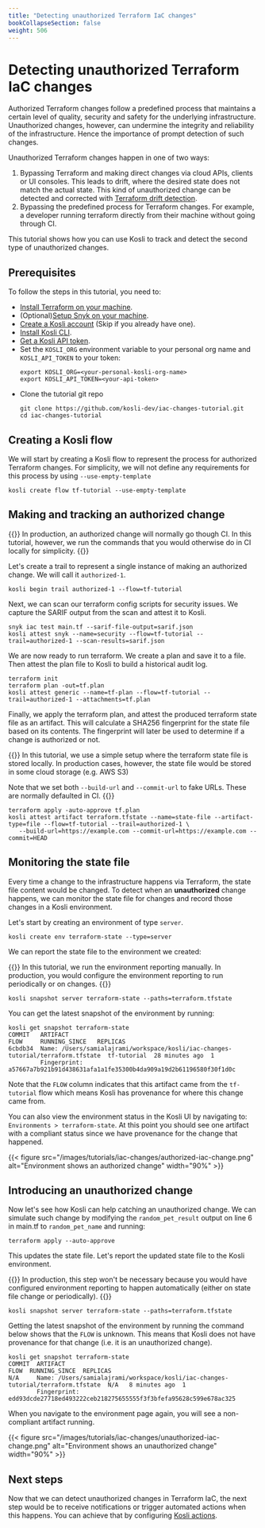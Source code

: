 ```yaml
---
title: "Detecting unauthorized Terraform IaC changes"
bookCollapseSection: false
weight: 506
---
```


# Detecting unauthorized Terraform IaC changes

Authorized Terraform changes follow a predefined process that maintains a certain level of quality, security and safety for the underlying infrastructure. Unauthorized changes, however, can undermine the integrity and reliability of the infrastructure. Hence the importance of prompt detection of such changes.

Unauthorized Terraform changes happen in one of two ways:
1. Bypassing Terraform and making direct changes via cloud APIs, clients or UI consoles. This leads to drift, where the desired state does not match the actual state. This kind of unauthorized change can be detected and corrected with [Terraform drift detection](https://developer.hashicorp.com/terraform/tutorials/state/resource-drift).
2. Bypassing the predefined process for Terraform changes. For example, a developer running terraform directly from their machine without going through CI.

This tutorial shows how you can use Kosli to track and detect the second type of unauthorized changes.

## Prerequisites

To follow the steps in this tutorial, you need to:
* [Install Terraform on your machine](https://developer.hashicorp.com/terraform/install).
* (Optional)[Setup Snyk on your machine](https://docs.snyk.io/snyk-cli/getting-started-with-the-snyk-cli#install-the-snyk-cli-and-authenticate-your-machine).
* [Create a Kosli account](https://app.kosli.com/) (Skip if you already have one).
* [Install Kosli CLI](/getting_started/install/).
* [Get a Kosli API token](/getting_started/service-accounts/).
* Set the `KOSLI_ORG` environment variable to your personal org name and `KOSLI_API_TOKEN` to your token:
  ```shell {.command}
  export KOSLI_ORG=<your-personal-kosli-org-name>
  export KOSLI_API_TOKEN=<your-api-token>
  ```
* Clone the tutorial git repo
  ```shell {.command}
  git clone https://github.com/kosli-dev/iac-changes-tutorial.git 
  cd iac-changes-tutorial
  ```

## Creating a Kosli flow

We will start by creating a Kosli flow to represent the process for authorized Terraform changes.
For simplicity, we will not define any requirements for this process by using `--use-empty-template`

```shell {.command}
kosli create flow tf-tutorial --use-empty-template
```

## Making and tracking an authorized change

{{<hint info>}}
In production, an authorized change will normally go though CI.
In this tutorial, however, we run the commands that you would otherwise do in CI locally for simplicity.
{{</hint>}}

Let's create a trail to represent a single instance of making an authorized change. We will call it `authorized-1`.

```shell {.command}
kosli begin trail authorized-1 --flow=tf-tutorial
```
Next, we can scan our terraform config scripts for security issues. We capture the SARIF output from the scan and attest it to Kosli.

```shell {.command}
snyk iac test main.tf --sarif-file-output=sarif.json
kosli attest snyk --name=security --flow=tf-tutorial --trail=authorized-1 --scan-results=sarif.json
```

We are now ready to run terraform. We create a plan and save it to a file. Then attest the plan file to Kosli to build a historical audit log. 

```shell {.command}
terraform init
terraform plan -out=tf.plan
kosli attest generic --name=tf-plan --flow=tf-tutorial --trail=authorized-1 --attachments=tf.plan
```

Finally, we apply the terraform plan, and attest the produced terraform state file as an artifact.
This will calculate a SHA256 fingerprint for the state file based on its contents. The fingerprint will later be used to determine if a change is 
authorized or not.

{{<hint info>}}
In this tutorial, we use a simple setup where the terraform state file is stored locally.
In production cases, however, the state file would be stored in some cloud storage (e.g. AWS S3)

Note that we set both `--build-url` and `--commit-url` to fake URLs. These are normally defaulted in CI.
{{</hint>}}

```shell {.command}
terraform apply -auto-approve tf.plan
kosli attest artifact terraform.tfstate --name=state-file --artifact-type=file --flow=tf-tutorial --trail=authorized-1 \
   --build-url=https://example.com --commit-url=https://example.com --commit=HEAD
```

## Monitoring the state file

Every time a change to the infrastructure happens via Terraform, the state file content would be changed. 
To detect when an **unauthorized** change happens, we can monitor the state file for changes and record those changes in
a Kosli environment.

Let's start by creating an environment of type `server`. 

```shell {.command}
kosli create env terraform-state --type=server
```

We can report the state file to the environment we created:

{{<hint info>}}
In this tutorial, we run the environment reporting manually. 
In production, you would configure the environment reporting to run periodically or on changes.
{{</hint>}}

```shell {.command}
kosli snapshot server terraform-state --paths=terraform.tfstate
```

You can get the latest snapshot of the environment by running:

```shell
kosli get snapshot terraform-state
COMMIT   ARTIFACT                                                                        FLOW     RUNNING_SINCE   REPLICAS
6cbdb34  Name: /Users/samialajrami/workspace/kosli/iac-changes-tutorial/terraform.tfstate  tf-tutorial  28 minutes ago  1
         Fingerprint: a57667a7b921b91d438631afa1a1fe35300b4da909a19d2b61196580f30f1d0c 
```

Note that the `FLOW` column indicates that this artifact came from the `tf-tutorial` flow which means Kosli has provenance for 
where this change came from.

You can also view the environment status in the Kosli UI by navigating to: `Environments > terraform-state`.
At this point you should see one artifact with a compliant status since we have provenance for the change that happened.

{{< figure src="/images/tutorials/iac-changes/authorized-iac-change.png" alt="Environment shows an authorized change" width="90%" >}}

## Introducing an unauthorized change

Now let's see how Kosli can help catching an unauthorized change. 
We can simulate such change by modifying the `random_pet_result` output on line 6 in main.tf to `random_pet_name` and running:

```shell {.command}
terraform apply --auto-approve
```

This updates the state file. Let's report the updated state file to the Kosli environment.

{{<hint info>}}
In production, this step won't be necessary because you would have configured environment reporting to happen
automatically (either on state file change or periodically).
{{</hint>}}

```shell {.command}
kosli snapshot server terraform-state --paths=terraform.tfstate
```

Getting the latest snapshot of the environment by running the command below shows that the `FLOW` is unknown. 
This means that Kosli does not have provenance for that change (i.e. it is an unauthorized change).

```shell
kosli get snapshot terraform-state
COMMIT  ARTIFACT                                                                        FLOW  RUNNING_SINCE  REPLICAS
N/A     Name: /Users/samialajrami/workspace/kosli/iac-changes-tutorial/terraform.tfstate  N/A   8 minutes ago  1
        Fingerprint: edd93dcde27718ed493222ceb218275655555f3f3bfefa95628c599e678ac325 
```

When you navigate to the environment page again, you will see a non-compliant artifact running.

{{< figure src="/images/tutorials/iac-changes/unauthorized-iac-change.png" alt="Environment shows an unauthorized change" width="90%" >}}

## Next steps

Now that we can detect unauthorized changes in Terraform IaC, the next step would be to receive notifications or
trigger automated actions when this happens. You can achieve that by configuring [Kosli actions](/integrations/actions/).
